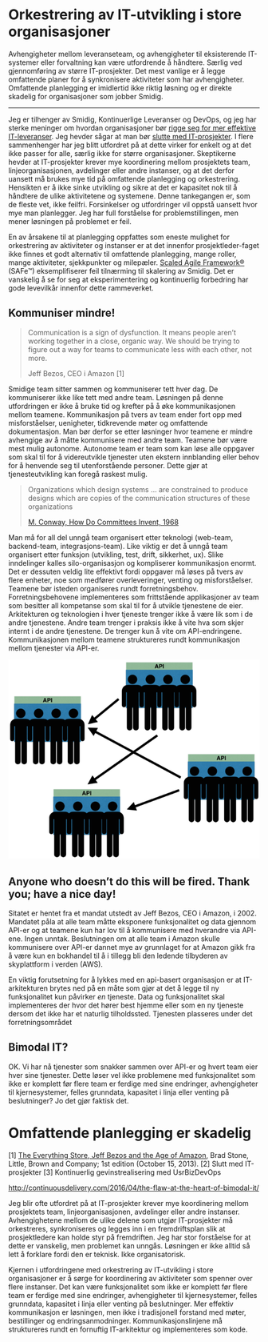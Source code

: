 # Orkestrering av IT-utvikling i store organisasjoner

Avhengigheter mellom leveranseteam, og avhengigheter til eksisterende IT-systemer eller forvaltning kan være utfordrende å håndtere. Særlig ved gjennomføring av større IT-prosjekter. Det mest vanlige er å legge omfattende planer for å synkronisere aktiviteter som har avhengigheter. Omfattende planlegging er imidlertid ikke riktig løsning og er direkte skadelig for organisasjoner som jobber Smidig.

---

Jeg er tilhenger av Smidig, Kontinuerlige Leveranser og DevOps, og jeg har sterke meninger om hvordan organisasjoner bør [rigge seg for mer effektive IT-leveranser](http://open.bekk.no/usrbizdevops). Jeg hevder sågar at man bør [slutte med IT-prosjekter](http://open.bekk.no/slutt-med-it-prosjekter). I flere sammenhenger har jeg blitt utfordret på at dette virker for enkelt og at det ikke passer for alle, særlig ikke for større organisasjoner. Skeptikerne hevder at IT-prosjekter krever mye koordinering mellom prosjektets team, linjeorganisasjonen, avdelinger eller andre instanser, og at det derfor uansett må brukes mye tid på omfattende planlegging og orkestrering. Hensikten er å ikke sinke utvikling og sikre at det er kapasitet nok til å håndtere de ulike aktivitetene og systemene. Denne tankegangen er, som de fleste vet, ikke feilfri. Forsinkelser og utfordringer vil oppstå uansett hvor mye man planlegger. Jeg har full forståelse for problemstillingen, men mener løsningen på problemet er feil.

En av årsakene til at planlegging oppfattes som eneste mulighet for orkestrering av aktiviteter og instanser er at det innenfor prosjektleder-faget ikke finnes et godt alternativ til omfattende planlegging, mange roller, mange aktiviteter, sjekkpunkter og milepæler. [Scaled Agile Framework&reg;](http://www.scaledagileframework.com/) (SAFe&trade;) eksemplifiserer feil tilnærming til skalering av Smidig. Det er vanskelig å se for seg at eksperimentering og kontinuerlig forbedring har gode levevilkår innenfor dette rammeverket.

## Kommuniser mindre!

> Communication is a sign of dysfunction. It means people aren’t working together in a close, organic way. We should be trying to figure out a way for teams to communicate less with each other, not more.
>
> Jeff Bezos, CEO i Amazon [1]

Smidige team sitter sammen og kommuniserer tett hver dag. De kommuniserer ikke like tett med andre team. Løsningen på denne utfordringen er ikke å bruke tid og krefter på å øke kommunikasjonen mellom teamene. Kommunikasjon på tvers av team ender fort opp med misforståelser, uenigheter, tidkrevende møter og omfattende dokumentasjon. Man bør derfor se etter løsninger hvor teamene er mindre avhengige av å måtte kommunisere med andre team. Teamene bør være mest mulig autonome. Autonome team er team som kan løse alle oppgaver som skal til for å videreutvikle tjenester uten ekstern innblanding eller behov for å henvende seg til utenforstående personer. Dette gjør at tjenesteutvikling kan foregå raskest mulig.

> Organizations which design systems ... are constrained to produce designs which are copies of the communication structures of these organizations
>
> [M. Conway, How Do Committees Invent, 1968](http://www.melconway.com/research/committees.html)

Man må for all del unngå team organisert etter teknologi (web-team, backend-team, integrasjons-team). Like viktig er det å unngå team organisert etter funksjon (utvikling, test, drift, sikkerhet, ux). Slike inndelinger kalles silo-organisasjon og kompliserer kommunikasjon enormt. Det er dessuten veldig lite effektivt fordi oppgaver må løses på tvers av flere enheter, noe som medfører overleveringer, venting og misforståelser. Teamene bør isteden organiseres rundt forretningsbehov. Forretningsbehovene implementeres som frittstående applikasjoner av team som besitter all kompetanse som skal til for å utvikle tjenestene de eier. Arkitekturen og teknologien i hver tjeneste trenger ikke å være lik som i de andre tjenestene. Andre team trenger i praksis ikke å vite hva som skjer internt i de andre tjenestene. De trenger kun å vite om API-endringene. Kommunikasjonen mellom teamene struktureres rundt kommunikasjon mellom tjenester via API-er.

![Team kommuniserer over api-er](https://github.com/steinim/writings/raw/master/images/teams_api.png)

##  Anyone who doesn’t do this will be fired.  Thank you; have a nice day!
Sitatet er hentet fra et mandat utstedt av Jeff Bezos, CEO i Amazon, i 2002. Mandatet påla at alle team måtte eksponere funksjonalitet og data gjennom API-er og at teamene kun har lov til å kommunisere med hverandre via API-ene. Ingen unntak. Beslutningen om at alle team i Amazon skulle kommunisere over API-er dannet mye av grunnlaget for at Amazon gikk fra å være kun en bokhandel til å i tillegg bli den ledende tilbyderen av skyplattform i verden (AWS). 

En viktig forutsetning for å lykkes med en api-basert organisasjon er at IT-arkitekturen brytes ned på en måte som gjør at det å legge til ny funksjonalitet kun påvirker *en* tjeneste. Data og funksjonalitet skal implementeres der hvor det hører best hjemme eller som en ny tjeneste dersom det ikke har et naturlig tilholdssted. Tjenesten plasseres under det forretningsområdet 

## Bimodal IT?


OK. Vi har nå tjenester som snakker sammen over API-er og hvert team eier hver sine tjenester. Dette løser vel ikke problemene med funksjonalitet som ikke er komplett før flere team er ferdige med sine endringer, avhengigheter til kjernesystemer, felles grunndata, kapasitet i linja eller venting på beslutninger? Jo det gjør faktisk det.


# Omfattende planlegging er skadelig

[1] [The Everything Store, Jeff Bezos and the Age of Amazon](http://www.amazon.com/The-Everything-Store-Bezos-Amazon/dp/0316219266), Brad Stone, Little, Brown and Company; 1st edition (October 15, 2013).
[2] Slutt med IT-prosjekter
[3] Kontinuerlig gevinstrealisering med UsrBizDevOps

http://continuousdelivery.com/2016/04/the-flaw-at-the-heart-of-bimodal-it/


Jeg blir ofte utfordret på at IT-prosjekter krever mye koordinering mellom prosjektets team, linjeorganisasjonen, avdelinger eller andre instanser. Avhengighetene mellom de ulike delene som utgjør IT-prosjekter må orkestreres, synkroniseres og legges inn i en fremdriftsplan slik at prosjektledere kan holde styr på fremdriften. Jeg har stor forståelse for at dette er vanskelig, men problemet kan unngås. Løsningen er ikke alltid så lett å forklare fordi den er teknisk. Ikke organisatorisk.

Kjernen i utfordringene med orkestrering av IT-utvikling i store organisasjoner er å sørge for koordinering av aktiviteter som spenner over flere instanser. Det kan være funksjonalitet som ikke er komplett før flere team er ferdige med sine endringer, avhengigheter til kjernesystemer, felles grunndata, kapasitet i linja eller venting på beslutninger. Mer effektiv kommunikasjon er løsningen, men ikke i tradisjonell forstand med møter, bestillinger og endringsanmodninger. Kommunikasjonslinjene må struktureres rundt en fornuftig IT-arkitektur og implementeres som kode.
